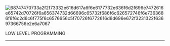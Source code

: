 ![68747470733a2f2f73332e616d617a6f6e6177732e636f6d2f696e7472616e65742d70726f6a656374732d66696c65732f686f6c626572746f6e7363686f6f6c2d6c6f775f6c6576656c5f70726f6772616d6d696e672f3231322f63697366756e2e6a7067](https://github.com/ebuka1017/alx-low_level_programming/assets/117865257/872948e8-6eb7-47a2-b941-30b49c3c520b)

LOW LEVEL PROGRAMMING
****************
